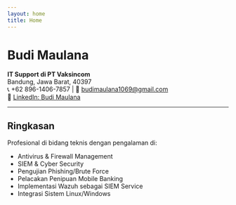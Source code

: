 ```yaml
---
layout: home
title: Home
---
```


# Budi Maulana

**IT Support di PT Vaksincom**  
Bandung, Jawa Barat, 40397  
📞 +62 896-1406-7857 | 📧 [budimaulana1069@gmail.com](mailto:budimaulana1069@gmail.com)  
🔗 [LinkedIn: Budi Maulana](www.linkedin.com/in/budi-maulana-6768b3231)

---

## Ringkasan
Profesional di bidang teknis dengan pengalaman di:
- Antivirus & Firewall Management
- SIEM & Cyber Security
- Pengujian Phishing/Brute Force
- Pelacakan Penipuan Mobile Banking
- Implementasi Wazuh sebagai SIEM Service
- Integrasi Sistem Linux/Windows